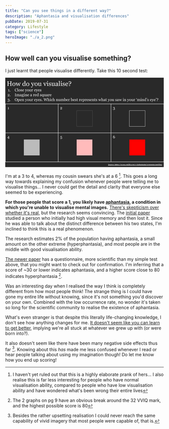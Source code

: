 ```yaml
---
title: "Can you see things in a different way?"
description: "Aphantasia and visualisation differences"
pubDate: 2019-07-31
category: Lifestyle
tags: ["science"]
heroImage: "./a_2.png"
---
```


## How well can you visualise something?

I just learnt that people visualise differently. Take this 10 second test:

![post](./a_1.webp)

I'm at a 3 to 4, whereas my cousin swears she's at a 6 [^1]. This goes a long way towards explaining my confusion whenever people were telling me to visualise things... I never could get the detail and clarity that everyone else seemed to be experiencing.

**For those people that score a 1, you likely have [aphantasia](https://www.bbc.com/news/health-34039054 "BBC"), a condition in which you're unable to visualise mental images.** [There's skepticism over whether it's real,](https://www.reddit.com/r/slatestarcodex/comments/ab1fi4/is_aphantasia_real_exaggerated_or_a/ "reddit") but the research seems convincing. The [initial paper](https://www.researchgate.net/publication/26792259_Loss_of_imagery_phenomenology_with_intact_visuo-spatial_task_performance_A_case_of_'blind_imagination' "older") studied a person who initially had high visual memory and then lost it. Since he was able to talk about the distinct difference between his two states, I'm inclined to think this is a real phenomenon.

The research estimates 2% of the population having aphantasia, a small amount on the other extreme (hyperphantasia), and most people are in the middle with good visualisation ability.

[The newer paper](https://www.eugencpopa.ro/wp-content/uploads/Afantazia-.pdf "newer") has a questionnaire, more scientific than my simple test above, that you might want to check out for confirmation. I'm inferring that a score of ~30 or lower indicates aphantasia, and a higher score close to 80 indicates hyperphantasia [^2].

Was an interesting day when I realised the way I think is completely different from how most people think! The strange thing is I could have gone my entire life without knowing, since it's not something you'd discover on your own. Combined with the low occurrence rate, no wonder it's taken so long for the scientific community to realise the existence of aphantasia.

What's even stranger is that despite this literally life-changing knowledge, I don't see how anything changes for me. [It doesn't seem like you can learn to get better](https://www.scientificamerican.com/article/when-the-minds-eye-is-blind1/ "learning"), implying we're all stuck at whatever we grew up with (or were born into?).

It also doesn't seem like there have been many negative side effects thus far [^3]. Knowing about this _has_ made me less confused whenever I read or hear people talking about using my imagination though! Do let me know how you end up scoring!

[^1]: I haven't yet ruled out that this is a highly elaborate prank of hers... I also realise this is far less interesting for people who have normal visualisation ability, compared to people who have low visualisation ability and have wondered what's been wrong their entire lives
[^2]: The 2 graphs on pg 9 have an obvious break around the 32 VVIQ mark, and the highest possible score is 80
[^3]: Besides the rather upsetting realisation I could never reach the same capability of vivid imagery that most people were capable of, that is.
